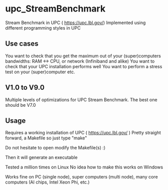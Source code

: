 # upc_StreamBenchmark
Stream Benchmark in UPC ( https://upc.lbl.gov/)
Implemented using different programming styles in UPC

## Use cases
You want to check that you get the maximum out of your (super)computers bandwidths: RAM <-> CPU, or network (Infiniband and alike)
You want to check that your UPC installation performs well 
You want to perform a stress test on your (super)computer
etc.

## V1.0 to V9.0
Multiple levels of optimizations for UPC Stream Benchmark. The best one should be V7.0

## Usage
Requires a working installation of UPC ( https://upc.lbl.gov/ )
Pretty straight forward, a Makefile so just type "make"

Do not hesitate to open modify the Makefile(s) :)

Then it will generate an executable

Tested a million times on Linux
No idea how to make this works on Windows

Works fine on PC (single node), super computers (multi node), many core computers (AI chips, Intel Xeon Phi, etc.)
